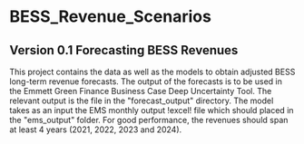 # BESS_Revenue_Scenarios

## Version 0.1 Forecasting BESS Revenues

This project contains the data as well as the models to obtain adjusted BESS long-term revenue forecasts. The output of the forecasts is to be used in the Emmett Green Finance Business Case Deep Uncertainty Tool. The relevant output is the file in the "forecast_output" directory. The model takes as an input the EMS monthly output !excel! file which should placed in the "ems_output" folder. For good performance, the revenues should span at least 4 years (2021, 2022, 2023 and 2024).
